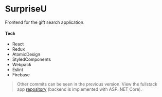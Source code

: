 # SurpriseU
 Frontend for the gift search application.

#### Tech
- React
- Redux
- AtomicDesign
- StyledComponents
- Webpack
- Eslint
- Firebase

> Other commits can be seen in the previous version. View the fullstack app [repository](https://bitbucket.org/mouire/surpriseu-fullstack/src/master/) (backend is implemented with  ASP. NET Core).
